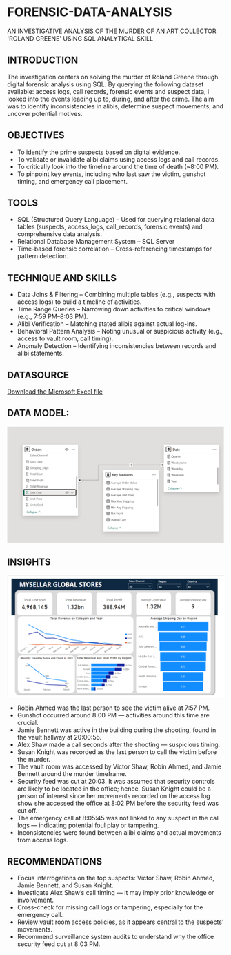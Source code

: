 # FORENSIC-DATA-ANALYSIS
AN INVESTIGATIVE ANALYSIS OF THE MURDER OF AN ART COLLECTOR 'ROLAND GREENE' USING SQL ANALYTICAL SKILL

## INTRODUCTION

The investigation centers on solving the murder of Roland Greene through digital forensic analysis using SQL. By querying the following dataset available: access logs, call records, forensic events and suspect data, i looked into the events leading up to, during, and after the crime. The aim was to identify inconsistencies in alibis, determine suspect movements, and uncover potential motives.

## OBJECTIVES

- To identify the prime suspects based on digital evidence.
- To validate or invalidate alibi claims using access logs and call records.
- To critically look into the timeline around the time of death (~8:00 PM).
- To pinpoint key events, including who last saw the victim, gunshot timing, and emergency call placement.

## TOOLS

- SQL (Structured Query Language) – Used for querying relational data tables (suspects, access_logs, call_records, forensic events) and comprehensive data analysis.
- Relational Database Management System – SQL Server
- Time-based forensic correlation – Cross-referencing timestamps for pattern detection.

## TECHNIQUE AND SKILLS
- Data Joins & Filtering – Combining multiple tables (e.g., suspects with access logs) to build a timeline of activities.
- Time Range Queries – Narrowing down activities to critical windows (e.g., 7:59 PM–8:03 PM).
- Alibi Verification – Matching stated alibis against actual log-ins.
- Behavioral Pattern Analysis – Noting unusual or suspicious activity (e.g., access to vault room, call timing).
- Anomaly Detection – Identifying inconsistencies between records and alibi statements.

## DATASOURCE
<a href = https://github.com/Shanu998/FORENSIC-DATA-ANALYSIS/blob/main/access_logs_large.csv>
<a href = https://github.com/Shanu998/FORENSIC-DATA-ANALYSIS/blob/main/call_records_large.csv> 
<a href = https://github.com/Shanu998/FORENSIC-DATA-ANALYSIS/blob/main/forensic_events_large.csv> Download the Microsoft Excel file </a>
  
## DATA MODEL: 
![Data Model](https://github.com/Shanu998/MYSELLAR-GLOBAL-STORE/blob/main/IMAGES/MYSELLAR%20DATA%20MODEL.png)


## INSIGHTS
![Overview Dashboard](https://github.com/Shanu998/MYSELLAR-GLOBAL-STORE/blob/main/IMAGES/MYSELLAR%20MAIN%20OVERVIEW.png)
- Robin Ahmed was the last person to see the victim alive at 7:57 PM.
- Gunshot occurred around 8:00 PM — activities around this time are crucial.
- Jamie Bennett was active in the building during the shooting, found in the vault hallway at 20:00:55.
- Alex Shaw made a call seconds after the shooting — suspicious timing.
- Susan Knight was recorded as the last person to call the victim before the murder.
- The vault room was accessed by Victor Shaw, Robin Ahmed, and Jamie Bennett around the murder timeframe.
- Security feed was cut at 20:03. It was assumed that security controls are likely to be located in the office; hence, Susan Knight could be a person of interest since her movements recorded on the access log show she accessed the office at 8:02 PM before the security feed was cut off.
- The emergency call at 8:05:45 was not linked to any suspect in the call logs — indicating potential foul play or tampering.
- Inconsistencies were found between alibi claims and actual movements from access logs.

## RECOMMENDATIONS
- Focus interrogations on the top suspects: Victor Shaw, Robin Ahmed, Jamie Bennett, and Susan Knight.
- Investigate Alex Shaw’s call timing — it may imply prior knowledge or involvement.
- Cross-check for missing call logs or tampering, especially for the emergency call.
- Review vault room access policies, as it appears central to the suspects’ movements.
- Recommend surveillance system audits to understand why the office security feed cut at 8:03 PM.




